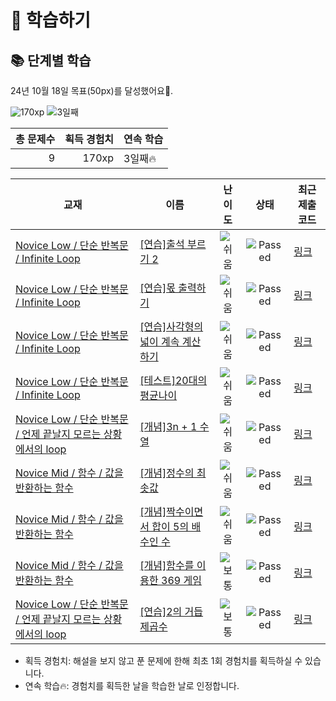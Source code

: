 # 📖 학습하기

## 📚 단계별 학습
24년 10월 18일 목표(50px)를 달성했어요🥳.

![170xp](https://img.shields.io/badge/EXP-170xp-%235cb85c.svg?for-the-badge)
![3일째](https://img.shields.io/badge/연속학습-3일째-%23E34F26.svg?for-the-badge)

|총 문제수|획득 경험치|연속 학습|
|---:|---:|---|
9|170xp|3일째🔥|

|교재|이름|난이도|상태|최근 제출 코드|
|---|---|:---:|:---:|---|
|[Novice Low / 단순 반복문 / Infinite Loop](https://www.codetree.ai/missions?missionId=4)|[[연습]출석 부르기 2](https://www.codetree.ai/missions/4/problems/calling-attendance-2)|![쉬움][easy]|![Passed][passed]|[링크](https://github.com/Juminjae/codetree-TILs/blob/main/241018/%EC%B6%9C%EC%84%9D%20%EB%B6%80%EB%A5%B4%EA%B8%B0%202/calling-attendance-2.c)|
|[Novice Low / 단순 반복문 / Infinite Loop](https://www.codetree.ai/missions?missionId=4)|[[연습]몫 출력하기](https://www.codetree.ai/missions/4/problems/print-share)|![쉬움][easy]|![Passed][passed]|[링크](https://github.com/Juminjae/codetree-TILs/blob/main/241018/%EB%AA%AB%20%EC%B6%9C%EB%A0%A5%ED%95%98%EA%B8%B0/print-share.c)|
|[Novice Low / 단순 반복문 / Infinite Loop](https://www.codetree.ai/missions?missionId=4)|[[연습]사각형의 넓이 계속 계산하기](https://www.codetree.ai/missions/4/problems/continue-calculating-width-of-the-rectangle)|![쉬움][easy]|![Passed][passed]|[링크](https://github.com/Juminjae/codetree-TILs/blob/main/241018/%EC%82%AC%EA%B0%81%ED%98%95%EC%9D%98%20%EB%84%93%EC%9D%B4%20%EA%B3%84%EC%86%8D%20%EA%B3%84%EC%82%B0%ED%95%98%EA%B8%B0/continue-calculating-width-of-the-rectangle.c)|
|[Novice Low / 단순 반복문 / Infinite Loop](https://www.codetree.ai/missions?missionId=4)|[[테스트]20대의 평균나이](https://www.codetree.ai/missions/4/problems/average-age-of-20)|![쉬움][easy]|![Passed][passed]|[링크](https://github.com/Juminjae/codetree-TILs/blob/main/241018/20%EB%8C%80%EC%9D%98%20%ED%8F%89%EA%B7%A0%EB%82%98%EC%9D%B4/average-age-of-20.c)|
|[Novice Low / 단순 반복문 / 언제 끝날지 모르는 상황에서의 loop](https://www.codetree.ai/missions?missionId=4)|[[개념]3n + 1 수열](https://www.codetree.ai/missions/4/problems/3n-plus-1-sequence)|![쉬움][easy]|![Passed][passed]|[링크](https://github.com/Juminjae/codetree-TILs/blob/main/241018/3n%20%2B%201%20%EC%88%98%EC%97%B4/3n-plus-1-sequence.c)|
|[Novice Mid / 함수 / 값을 반환하는 함수](https://www.codetree.ai/missions?missionId=5)|[[개념]정수의 최솟값](https://www.codetree.ai/missions/5/problems/minimum-value-of-an-integer)|![쉬움][easy]|![Passed][passed]|[링크](https://github.com/Juminjae/codetree-TILs/blob/main/241018/%EC%A0%95%EC%88%98%EC%9D%98%20%EC%B5%9C%EC%86%9F%EA%B0%92/minimum-value-of-an-integer.c)|
|[Novice Mid / 함수 / 값을 반환하는 함수](https://www.codetree.ai/missions?missionId=5)|[[개념]짝수이면서 합이 5의 배수인 수](https://www.codetree.ai/missions/5/problems/an-even-number-with-a-multiple-of-5-in-the-sum)|![쉬움][easy]|![Passed][passed]|[링크](https://github.com/Juminjae/codetree-TILs/blob/main/241018/%EC%A7%9D%EC%88%98%EC%9D%B4%EB%A9%B4%EC%84%9C%20%ED%95%A9%EC%9D%B4%205%EC%9D%98%20%EB%B0%B0%EC%88%98%EC%9D%B8%20%EC%88%98/an-even-number-with-a-multiple-of-5-in-the-sum.c)|
|[Novice Mid / 함수 / 값을 반환하는 함수](https://www.codetree.ai/missions?missionId=5)|[[개념]함수를 이용한 369 게임](https://www.codetree.ai/missions/5/problems/369-games-using-functions)|![보통][medium]|![Passed][passed]|[링크](https://github.com/Juminjae/codetree-TILs/blob/main/241018/%ED%95%A8%EC%88%98%EB%A5%BC%20%EC%9D%B4%EC%9A%A9%ED%95%9C%20369%20%EA%B2%8C%EC%9E%84/369-games-using-functions.c)|
|[Novice Low / 단순 반복문 / 언제 끝날지 모르는 상황에서의 loop](https://www.codetree.ai/missions?missionId=4)|[[연습]2의 거듭제곱수](https://www.codetree.ai/missions/4/problems/pow-of-2)|![보통][medium]|![Passed][passed]|[링크](https://github.com/Juminjae/codetree-TILs/blob/main/241018/2%EC%9D%98%20%EA%B1%B0%EB%93%AD%EC%A0%9C%EA%B3%B1%EC%88%98/pow-of-2.c)|


* 획득 경험치: 해설을 보지 않고 푼 문제에 한해 최초 1회 경험치를 획득하실 수 있습니다.
* 연속 학습🔥: 경험치를 획득한 날을 학습한 날로 인정합니다.










[b5]: https://img.shields.io/badge/Bronze_5-%235D3E31.svg
[b4]: https://img.shields.io/badge/Bronze_4-%235D3E31.svg
[b3]: https://img.shields.io/badge/Bronze_3-%235D3E31.svg
[b2]: https://img.shields.io/badge/Bronze_2-%235D3E31.svg
[b1]: https://img.shields.io/badge/Bronze_1-%235D3E31.svg
[s5]: https://img.shields.io/badge/Silver_5-%23394960.svg
[s4]: https://img.shields.io/badge/Silver_4-%23394960.svg
[s3]: https://img.shields.io/badge/Silver_3-%23394960.svg
[s2]: https://img.shields.io/badge/Silver_2-%23394960.svg
[s1]: https://img.shields.io/badge/Silver_1-%23394960.svg
[g5]: https://img.shields.io/badge/Gold_5-%23FFC433.svg
[g4]: https://img.shields.io/badge/Gold_4-%23FFC433.svg
[g3]: https://img.shields.io/badge/Gold_3-%23FFC433.svg
[g2]: https://img.shields.io/badge/Gold_2-%23FFC433.svg
[g1]: https://img.shields.io/badge/Gold_1-%23FFC433.svg
[p5]: https://img.shields.io/badge/Platinum_5-%2376DDD8.svg
[p4]: https://img.shields.io/badge/Platinum_4-%2376DDD8.svg
[p3]: https://img.shields.io/badge/Platinum_3-%2376DDD8.svg
[p2]: https://img.shields.io/badge/Platinum_2-%2376DDD8.svg
[p1]: https://img.shields.io/badge/Platinum_1-%2376DDD8.svg
[passed]: https://img.shields.io/badge/Passed-%23009D27.svg
[failed]: https://img.shields.io/badge/Failed-%23D24D57.svg
[easy]: https://img.shields.io/badge/쉬움-%235cb85c.svg?for-the-badge
[medium]: https://img.shields.io/badge/보통-%23FFC433.svg?for-the-badge
[hard]: https://img.shields.io/badge/어려움-%23D24D57.svg?for-the-badge